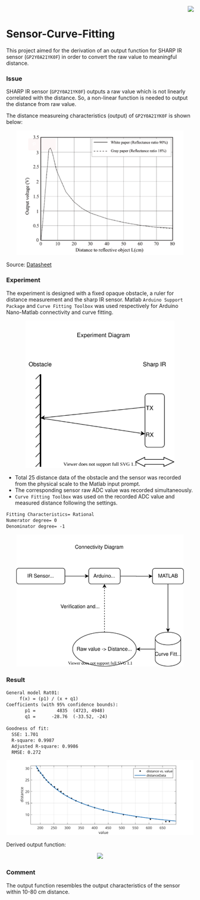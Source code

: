 <p align="right">
<img src="https://img.shields.io/github/license/farhanfuadabir/Sensor-Curve-Fitting">
</p>
     
# Sensor-Curve-Fitting

This project aimed for the derivation of an output function for SHARP IR sensor (`GP2Y0A21YK0F`) in order to convert the raw value to meaningful distance.

### Issue
SHARP IR sensor (`GP2Y0A21YK0F`) outputs a raw value which is not linearly correlated with the distance. So, a non-linear function is needed to output the distance from raw value.

The distance measureing characteristics (output) of `GP2Y0A21YK0F` is shown below:
<p align="center">
<img src="Sharp_IR_measurement_curve.png" width=450>
</p>
Source: <a href="https://global.sharp/products/device/lineup/data/pdf/datasheet/gp2y0a21yk_e.pdf">Datasheet<a>

### Experiment
The experiment is designed with a fixed opaque obstacle, a ruler for distance measurement and the sharp IR sensor. Matlab `Arduino Support Package` and `Curve Fitting Toolbox` was used respectively for Arduino Nano-Matlab connectivity and curve fitting. 

<p align="center">
<img src="Sharp_IR_curveFitting.svg" width=400>
</p>


- Total 25 distance data of the obstacle and the sensor was recorded from the physical scale to the Matlab input prompt.
- The corresponding sensor raw ADC value was recorded simultaneously.
- `Curve Fitting Toolbox` was used on the recorded ADC value and measured distance following the settings. 
```
Fitting Characteristics= Rational
Numerator degree= 0
Denominator degree= -1
```

<p align="center">
<img src="Sharp_IR_curveFitting_2.svg" width=450>
</p>

### Result

```
General model Rat01:
     f(x) = (p1) / (x + q1)
Coefficients (with 95% confidence bounds):
       p1 =        4835  (4723, 4948)
       q1 =      -28.76  (-33.52, -24)

Goodness of fit:
  SSE: 1.701
  R-square: 0.9987
  Adjusted R-square: 0.9986
  RMSE: 0.272
```

<p align="center">
<img src="fitted_result.svg" width=700>
</p>

Derived output function:

<p align="center">
<img src="https://latex.codecogs.com/svg.latex?Distance&space;=&space;\frac{4835}{ADC-28.76}"&space;>
</p>


### Comment

The output function resembles the output characteristics of the sensor within 10-80 cm distance. 
